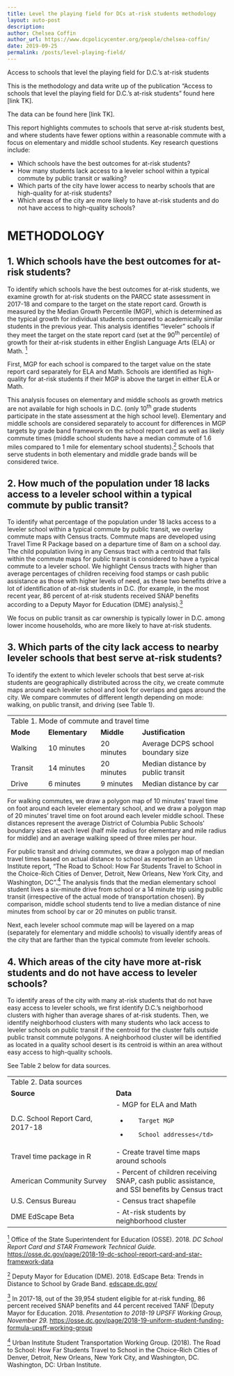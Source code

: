 ```yaml
---
title: Level the playing field for DCs at-risk students methodology
layout: auto-post
description:
author: Chelsea Coffin
author_url: https://www.dcpolicycenter.org/people/chelsea-coffin/
date: 2019-09-25
permalink: /posts/level-playing-field/
---
```


Access to schools that level the playing field for D.C.’s at-risk students

This is the methodology and data write up of the publication “Access to schools that level the playing field for D.C.’s at-risk students” found here [link TK].

The data can be found here [link TK].

This report highlights commutes to schools that serve at-risk students best, and where students have fewer options within a reasonable commute with a focus on elementary and middle school students. Key research questions include:
<ul>
 	<li>Which schools have the best outcomes for at-risk students?</li>
 	<li>How many students lack access to a leveler school within a typical commute by public transit or walking?</li>
 	<li>Which parts of the city have lower access to nearby schools that are high-quality for at-risk students?</li>
 	<li>Which areas of the city are more likely to have at-risk students and do not have access to high-quality schools?</li>
</ul>
<h1>METHODOLOGY</h1>
<h2>1.   Which schools have the best outcomes for at-risk students?</h2>
To identify which schools have the best outcomes for at-risk students, we examine growth for at-risk students on the PARCC state assessment in 2017-18 and compare to the target on the state report card. Growth is measured by the Median Growth Percentile (MGP), which is determined as the typical growth for individual students compared to academically similar students in the previous year. This analysis identifies “leveler” schools if they meet the target on the state report card (set at the 90<sup>th</sup> percentile) of growth for their at-risk students in either English Language Arts (ELA) or Math. <a href= "#ftn1" name="ftnref1"><sup>1</sup></a>

First, MGP for each school is compared to the target value on the state report card separately for ELA and Math. Schools are identified as high-quality for at-risk students if their MGP is above the target in either ELA or Math.

This analysis focuses on elementary and middle schools as growth metrics are not available for high schools in D.C. (only 10<sup>th</sup> grade students participate in the state assessment at the high school level). Elementary and middle schools are considered separately to account for differences in MGP targets by grade band framework on the school report card as well as likely commute times (middle school students have a median commute of 1.6 miles compared to 1 mile for elementary school students).<a href="#ftn2" name="ftnref2"><sup>2</sup></a> Schools that serve students in both elementary and middle grade bands will be considered twice.
<h2>2.   How much of the population under 18 lacks access to a leveler school within a typical commute by public transit?</h2>
To identify what percentage of the population under 18 lacks access to a leveler school within a typical commute by public transit, we overlay commute maps with Census tracts. Commute maps are developed using Travel Time R Package based on a departure time of 8am on a school day. The child population living in any Census tract with a centroid that falls within the commute maps for public transit is considered to have a typical commute to a leveler school. We highlight Census tracts with higher than average percentages of children receiving food stamps or cash public assistance as those with higher levels of need, as these two benefits drive a lot of identification of at-risk students in D.C. (for example, in the most recent year, 86 percent of at-risk students received SNAP benefits according to a Deputy Mayor for Education (DME) analysis).<a href="#ftn3" name="ftnref3"><sup>3</sup></a>

We focus on public transit as car ownership is typically lower in D.C. among lower income households, who are more likely to have at-risk students.
<h2>3.   Which parts of the city lack access to nearby leveler schools that best serve at-risk students?</h2>
To identify the extent to which leveler schools that best serve at-risk students are geographically distributed across the city, we create commute maps around each leveler school and look for overlaps and gaps around the city. We compare commutes of different length depending on mode: walking, on public transit, and driving (see Table 1).

<table>
<tbody>
<tr>
<td colspan="4" width="624">Table 1. Mode of commute and travel time</td>
</tr>
<tr>
<td width="84"><strong>Mode</strong></td>
<td width="125"><strong>Elementary</strong></td>
<td width="107"><strong>Middle</strong></td>
<td width="308"><strong>Justification</strong></td>
</tr>
<tr>
<td width="84">Walking</td>
<td width="125">10 minutes</td>
<td width="107">20 minutes</td>
<td width="308">Average DCPS school boundary size</td>
</tr>
<tr>
<td width="84">Transit</td>
<td width="125">14 minutes</td>
<td width="107">20 minutes</td>
<td width="308">Median distance by public transit</td>
</tr>
<tr>
<td width="84">Drive</td>
<td width="125">6 minutes</td>
<td width="107">9 minutes</td>
<td width="308">Median distance by car</td>
</tr>
</tbody>
</table>


For walking commutes, we draw a polygon map of 10 minutes’ travel time on foot around each leveler elementary school, and we draw a polygon map of 20 minutes’ travel time on foot around each leveler middle school. These distances represent the average District of Columbia Public Schools’ boundary sizes at each level (half mile radius for elementary and mile radius for middle) and an average walking speed of three miles per hour.

For public transit and driving commutes, we draw a polygon map of median travel times based on actual distance to school as reported in an Urban Institute report, “The Road to School: How Far Students Travel to School in the Choice-Rich Cities of Denver, Detroit, New Orleans, New York City, and Washington, DC”.<a href="#ftn4" name="ftnref4"><sup>4</sup></a> The analysis finds that the median elementary school student lives a six-minute drive from school or a 14 minute trip using public transit (irrespective of the actual mode of transportation chosen). By comparison, middle school students tend to live a median distance of nine minutes from school by car or 20 minutes on public transit.

Next, each leveler school commute map will be layered on a map (separately for elementary and middle schools) to visually identify areas of the city that are farther than the typical commute from leveler schools.
<h2>4.   Which areas of the city have more at-risk students and do not have access to leveler schools?</h2>
To identify areas of the city with many at-risk students that do not have easy access to leveler schools, we first identify D.C.’s neighborhood clusters with higher than average shares of at-risk students. Then, we identify neighborhood clusters with many students who lack access to leveler schools on public transit if the centroid for the cluster falls outside public transit commute polygons. A neighborhood cluster will be identified as located in a quality school desert is its centroid is within an area without easy access to high-quality schools.

See Table 2 below for data sources.
<table>
<tbody>
<tr>
<td colspan="2" width="623">Table 2. Data sources</td>
</tr>
<tr>
<td width="312"><strong>Source</strong></td>
<td width="312"><strong>Data</strong></td>
</tr>
<tr>
<td width="312">D.C. School Report Card, 2017-18</td>
<td width="312">-        MGP for ELA and Math

-        Target MGP

-        School addresses</td>
</tr>
<tr>
<td width="312">Travel time package in R</td>
<td width="312">-        Create travel time maps around schools</td>
</tr>
<tr>
<td width="312">American Community Survey</td>
<td width="312">-        Percent of children receiving SNAP, cash public assistance, and SSI benefits by Census tract</td>
</tr>
<tr>
<td width="312">U.S. Census Bureau</td>
<td width="312">-      Census tract shapefile</td>
</tr>
<tr>
<td width="312">DME EdScape Beta</td>
<td width="312">-      At-risk students by neighborhood cluster</td>
</tr>
</tbody>
</table>

<a href="#ftnref1" name="ftn1"><sup>1</sup></a> Office of the State Superintendent for Education (OSSE). 2018. <em>DC School Report Card and STAR Framework Technical Guide. </em><a href="https://osse.dc.gov/page/2018-19-dc-school-report-card-and-star-framework-data">https://osse.dc.gov/page/2018-19-dc-school-report-card-and-star-framework-data</a>

<a href="#ftnref2" name="ftn2"><sup>2</sup></a> Deputy Mayor for Education (DME). 2018. EdScape Beta: Trends in Distance to School by Grade Band. <a href="https://edscape.dc.gov/">edscape.dc.gov/</a>

<a href="#ftnref3" name="ftn3"><sup>3</sup></a> In 2017-18, out of the 39,954 student eligible for at-risk funding, 86 percent received SNAP benefits and 44 percent received TANF (Deputy Mayor for Education. 2018. <em>Presentation to 2018-19 UPSFF Working Group, November 29.</em> <a href="https://osse.dc.gov/page/2018-19-uniform-student-funding-formula-upsff-working-group">https://osse.dc.gov/page/2018-19-uniform-student-funding-formula-upsff-working-group</a>

<a href="#ftnref4" name="ftn4"><sup>4</sup></a> Urban Institute Student Transportation Working Group. (2018). The Road to School: How Far Students Travel to School in the Choice-Rich Cities of Denver, Detroit, New Orleans, New York City, and Washington, DC. Washington, DC: Urban Institute.
